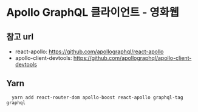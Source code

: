 # Apollo GraphQL 클라이언트 - 영화웹

## 참고 url

- react-apollo: https://github.com/apollographql/react-apollo
- apollo-client-devtools: https://github.com/apollographql/apollo-client-devtools

## Yarn

```
  yarn add react-router-dom apollo-boost react-apollo graphql-tag graphql
```

